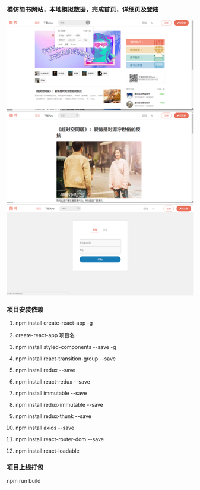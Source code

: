 ### 模仿简书网站，本地模拟数据，完成首页，详细页及登陆
![image](https://github.com/leinizisky/learn/blob/master/react-course/jianshu/ReadImage/jianshu1.png)
![image](https://github.com/leinizisky/learn/blob/master/react-course/jianshu/ReadImage/jianshu2.png)
![image](https://github.com/leinizisky/learn/blob/master/react-course/jianshu/ReadImage/jianshu3.png)

### 项目安装依赖
1. npm install create-react-app -g
2. create-react-app 项目名
3. npm install styled-components --save -g
4. npm install react-transition-group --save
5. npm install redux --save
6. npm install react-redux --save
7. npm install immutable --save
8. npm install redux-immutable --save
9. npm install redux-thunk --save
10. npm install axios --save

11. npm install react-router-dom --save
12. npm install react-loadable

### 项目上线打包
npm run build

